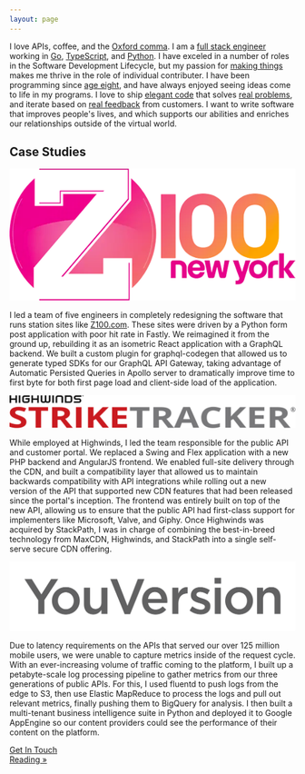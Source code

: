 ```yaml
---
layout: page
---
```


<!-- About Section -->
<section id="about">
    <div class="container">
        <div class="row">
            <div class="col-md-12 about">
                <!--<img src="https://secure.gravatar.com/avatar/40b11c51061d8ac16284827aaa43ee58?size=200" alt="photo of Mark Cahill" />-->
                <div class="box">
                    I love APIs, coffee, and the
                    <a href="https://twitter.com/iamoxfordcomma">Oxford comma</a>. I
                    am a
                    <a href="http://andyshora.com/full-stack-developers.html"
                    >full stack engineer</a
                    >
                    working in
                    <a href="https://golang.org/">Go</a>,
                    <a href="https://www.typescriptlang.org/">TypeScript</a>,
                    and <a href="https://www.python.org/">Python</a>. I have exceled in a number of roles in the
                    Software Development Lifecycle, but my passion
                    for
                    <a href="http://www.paulgraham.com/makersschedule.html">making things</a>
                    makes me thrive in the role of individual contributer. I have been
                    programming since
                    <a href="https://en.wikipedia.org/wiki/BASIC">age eight</a>, and
                    have always enjoyed seeing ideas come to life in my programs. I
                    love to ship
                    <a
                    href="https://www.elegant-code.com/how-to-write-elegant-code/"
                    >elegant code</a
                    >
                    that solves
                    <a
                    href="https://signalvnoise.com/archives2/getting_real_forget_feature_requests.php"
                    >real problems</a
                    >, and iterate based on
                    <a href="https://basecamp.com/books/getting-real"
                    >real feedback</a
                    >
                    from customers. I want to write software that improves people's
                    lives, and which supports our abilities and enriches our
                    relationships outside of the virtual world.
                </div>
            </div>
        </div>
    </div>
</section>
<section id="case-studies">
    <div class="container">
        <div class="row">
            <div class="col-md-12">
                <h2>Case Studies</h2>
            </div>
        </div>
        <div class="cards row">
            <div class="col-md-4">
                <div class="card">
                    <img class="image-responsive" src="/img/portfolio/Z100.png" alt="Z100 logo" />
                    <p>
                        I led a team of five engineers in completely redesigning the software that runs station sites like <a href="https://z100.iheart.com">Z100.com</a>.
                        These sites were driven by a Python form post application with poor hit rate in Fastly. We reimagined it
                        from the ground up, rebuilding it as an isometric React application with a GraphQL backend. 
                        We built a custom plugin for graphql-codegen that allowed us to generate typed SDKs for our GraphQL API Gateway,
                        taking advantage of Automatic Persisted Queries in Apollo server to dramatically improve
                        time to first byte for both first page load and client-side load of the application.
                    </p>
                </div>
            </div>
            <div class="col-md-4">
                <div class="card">
                    <img class="image-responsive" src="/img/portfolio/StrikeTracker.svg" alt="StrikeTracker logo" />
                    <p>
                        While employed at Highwinds, I led the team responsible for the public API and customer portal. We replaced a Swing and Flex
                        application with a new PHP backend and AngularJS frontend. We enabled full-site delivery through the CDN, and built a 
                        compatibility layer that allowed us to maintain backwards compatibility with API integrations while rolling out a new version of the 
                        API that supported new CDN features that had been released since the portal's inception. The frontend was entirely built on top of the new API,
                        allowing us to ensure that the public API had first-class support for implementers like Microsoft, Valve, and Giphy. Once Highwinds
                        was acquired by StackPath, I was in charge of combining the best-in-breed technology from MaxCDN, Highwinds, and StackPath into a single
                        self-serve secure CDN offering.
                    </p>
                </div>
            </div>
            <div class="col-md-4">
                <div class="card">
                    <img class="image-responsive" src="/img/portfolio/YouVersion.png" alt="YouVersion logo" />
                    <p>
                        Due to latency requirements on the APIs that served our over 125 million mobile users, we were unable
                        to capture metrics inside of the request cycle. With an ever-increasing volume
                        of traffic coming to the platform, I built up a petabyte-scale log processing pipeline to gather metrics from our 
                        three generations of public APIs. For this, I used fluentd to push logs from the edge to S3, then use Elastic MapReduce to 
                        process the logs and pull out relevant metrics, finally pushing them to BigQuery for analysis. I then built a multi-tenant 
                        business intelligence suite in Python and deployed it to Google AppEngine so our content providers could see the performance
                        of their content on the platform.
                    </p>
                </div>
            </div>
        </div>
        <div class="cta">
            <a href="mailto:hello@thinkjson.com" class="button">Get In Touch</a>
        </div>
    </div>
</section>
<section>
    <div class="container">
        <div class="row">
            <div class="col-md-12">
                <a href="/reading">Reading &raquo;</a>
            </div>
        </div>
    </div>
</section>
